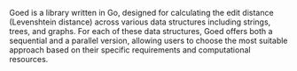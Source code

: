 Goed is a library written in Go, designed for calculating the edit distance (Levenshtein distance) across various data structures including strings, trees, and graphs. For each of these data structures, Goed offers both a sequential and a parallel version, allowing users to choose the most suitable approach based on their specific requirements and computational resources.
